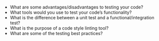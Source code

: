-   What are some advantages/disadvantages to testing your code?
-   What tools would you use to test your code’s functionality?
-   What is the difference between a unit test and a functional/integration test?
-   What is the purpose of a code style linting tool?
-   What are some of the testing best practices?
